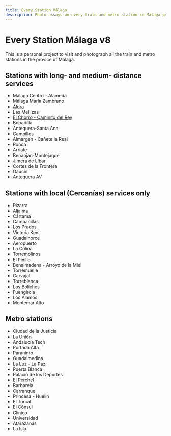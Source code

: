 ```yaml
---
title: Every Station Málaga
description: Photo essays on every train and metro station in Málaga province
---
```


#  Every Station Málaga v8

This is a personal project to visit and photograph all the train and metro stations in the provice of Málaga.


## Stations with long- and medium- distance services

- Málaga Centro - Alameda
- Málaga María Zambrano
- [Álora](malaga-stations/alora.md)
- Las Mellizas
- [El Chorro - Caminito del Rey](malaga-stations/el-chorro.md)
- Bobadilla
- Antequera-Santa Ana
- Campillos
- Almargen - Cañete la Real
- Ronda
- Arriate
- Benaojan-Montejaque
- Jimera de Líbar
- Cortes de la Frontera
- Gaucin
- Antequera AV

## Stations with local (Cercanías) services only

- Pizarra
- Aljaima
- Cártama
- Campanillas
- Los Prados
- Victoria Kent
- Guadalhorce
- Aeropuerto
- La Colina
- Torremolinos
- El Pinillo
- Benalmadena - Arroyo de la Miel
- Torremuelle
- Carvajal
- Torreblanca
- Los Boliches
- Fuengirola
- Los Álamos
- Montemar Alto

## Metro stations

- Ciudad de la Justicia
- La Unión
- Andalucía Tech
- Portada Alta
- Paraninfo
- Guadalmedina
- La Luz - La Paz
- Puerta Blanca
- Palacio de los Deportes
- El Perchel
- Barbarela
- Carranque
- Princesa - Huelin
- El Torcal
- El Cónsul
- Clínico
- Universidad
- Atarazanas
- La Isla
